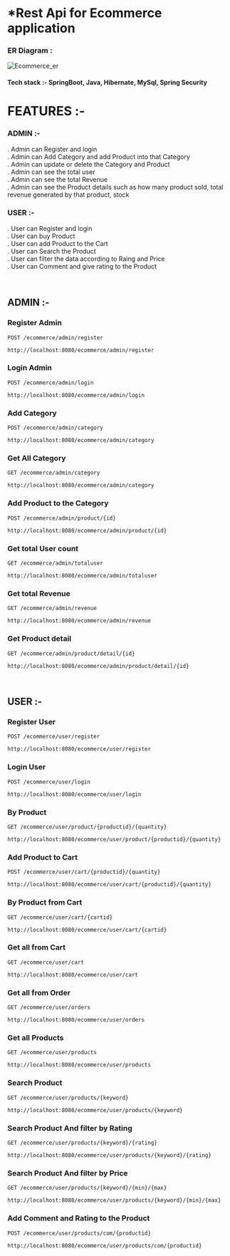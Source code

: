 # *Rest Api for Ecommerce application
### ER Diagram :

![Ecommerce_er](https://user-images.githubusercontent.com/101393436/230717165-fbecb33c-631b-408d-8fa9-0e03a8bb74d5.png)

#### Tech stack :- SpringBoot, Java, Hibernate, MySql, Spring Security

# FEATURES :-<br>
### ADMIN :-
. Admin can Register and login <br>
. Admin can Add Category and add Product into that Category<br>
. Admin can update or delete the Category and Product<br>
. Admin can see the total user <br>
. Admin can see the total Revenue <br>
. Admin can see the Product details such as how many product sold, total revenue generated by that product, stock <br>

### USER :-
. User can Register and login <br>
. User can buy Product<br>
. User can add Product to the Cart<br>
. User can Search the Product <br>
. User can filter the data according to Raing and Price <br>
. User can Comment and give rating to the Product <br>


&nbsp;

## ADMIN :-
### Register Admin
`POST /ecommerce/admin/register`
```
http://localhost:8080/ecommerce/admin/register
```
### Login Admin
`POST /ecommerce/admin/login`
```
http://localhost:8080/ecommerce/admin/login
```
### Add Category
`POST /ecommerce/admin/category`
```
http://localhost:8080/ecommerce/admin/category
```
### Get All Category
`GET /ecommerce/admin/category`
```
http://localhost:8080/ecommerce/admin/category
```
### Add Product to the Category
`POST /ecommerce/admin/product/{id}`
```
http://localhost:8080/ecommerce/admin/product/{id}
```
### Get total User count
`GET /ecommerce/admin/totaluser`
```
http://localhost:8080/ecommerce/admin/totaluser
```
### Get total Revenue
`GET /ecommerce/admin/revenue`
```
http://localhost:8080/ecommerce/admin/revenue
```
### Get Product detail
`GET /ecommerce/admin/product/detail/{id}`
```
http://localhost:8080/ecommerce/admin/product/detail/{id}
```

&nbsp;

## USER :-
### Register User
`POST /ecommerce/user/register`
```
http://localhost:8080/ecommerce/user/register
```
### Login User
`POST /ecommerce/user/login`
```
http://localhost:8080/ecommerce/user/login
```
### By Product
`GET /ecommerce/user/product/{productid}/{quantity}`
```
http://localhost:8080/ecommerce/user/product/{productid}/{quantity}
```
### Add Product to Cart
`POST /ecommerce/user/cart/{productid}/{quantity}`
```
http://localhost:8080/ecommerce/user/cart/{productid}/{quantity}
```
### By Product from Cart
`GET /ecommerce/user/cart/{cartid}`
```
http://localhost:8080/ecommerce/user/cart/{cartid}
```
### Get all from Cart 
`GET /ecommerce/user/cart`
```
http://localhost:8080/ecommerce/user/cart
```
### Get all from Order 
`GET /ecommerce/user/orders`
```
http://localhost:8080/ecommerce/user/orders
```
### Get all Products
`GET /ecommerce/user/products`
```
http://localhost:8080/ecommerce/user/products
```
### Search Product
`GET /ecommerce/user/products/{keyword}`
```
http://localhost:8080/ecommerce/user/products/{keyword}
```
### Search Product And filter by Rating
`GET /ecommerce/user/products/{keyword}/{rating}`
```
http://localhost:8080/ecommerce/user/products/{keyword}/{rating}
```
### Search Product And filter by Price
`GET /ecommerce/user/products/{keyword}/{min}/{max}`
```
http://localhost:8080/ecommerce/user/products/{keyword}/{min}/{max}
```
### Add Comment and Rating to the Product
`POST /ecommerce/user/products/com/{productid}`
```
http://localhost:8080/ecommerce/user/products/com/{productid}
```
